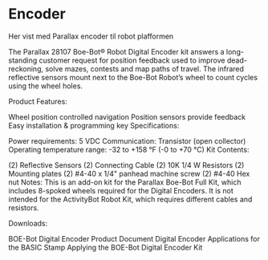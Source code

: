 # Encoder

Her vist med Parallax encoder til robot plafformen


The Parallax 28107 Boe-Bot® Robot Digital Encoder kit answers a long-standing customer request for position feedback used to improve dead-reckoning, solve mazes, contests and map paths of travel.
The infrared reflective sensors mount next to the Boe-Bot Robot’s wheel to count cycles using the wheel holes.

Product Features:

Wheel position controlled navigation
Position sensors provide feedback
Easy installation & programming key
Specifications:

Power requirements: 5 VDC
Communication: Transistor (open collector)
Operating temperature range: -32 to +158 °F (-0 to +70 °C)
Kit Contents:

(2) Reflective Sensors
(2) Connecting Cable
(2) 10K 1/4 W Resistors
(2) Mounting plates
(2) #4-40 x 1/4" panhead machine screw
(2) #4-40 Hex nut
Notes: This is an add-on kit for the Parallax Boe-Bot Full Kit, which includes 8-spoked wheels required for the Digital Encoders. It is not intended for the ActivityBot Robot Kit, which requires different cables and resistors.

Downloads:

BOE-Bot Digital Encoder Product Document
Digital Encoder Applications for the BASIC Stamp
Applying the BOE-Bot Digital Encoder Kit
